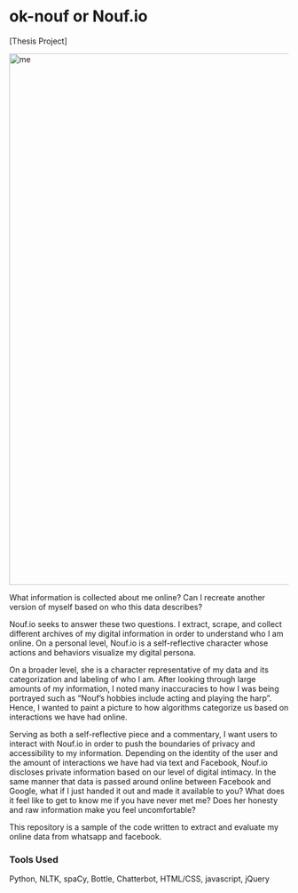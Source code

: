 # ok-nouf or Nouf.io
[Thesis Project]

<img width="956" alt="me" src="https://user-images.githubusercontent.com/22034616/42977622-402b45d4-8b96-11e8-9010-83b58727320e.png">

What information is collected about me online? Can I recreate another version of myself based on who this data describes?

Nouf.io seeks to answer these two questions. I extract, scrape, and collect different archives of my digital information in order to understand who I am online. On a personal level, Nouf.io is a self-reflective character whose actions and behaviors visualize my digital persona.  

On a broader level, she is a character representative of my data and its categorization and labeling of who I am. After looking through large amounts of my information, I noted many inaccuracies to how I was being portrayed such as “Nouf’s hobbies include acting and playing the harp”. Hence, I wanted to paint a picture to how algorithms categorize us based on interactions we have had online.  

Serving as both a self-reflective piece and a commentary, I want users to interact with Nouf.io in order to push the boundaries of privacy and accessibility to my information. Depending on the identity of the user and the amount of interactions we have had via text and Facebook, Nouf.io discloses private information based on our level of digital intimacy. In the same manner that data is passed around online between Facebook and Google, what if I just handed it out and made it available to you? What does it feel like to get to know me if you have never met me? Does her honesty and raw information make you feel uncomfortable?  

This repository is a sample of the code written to extract and evaluate my online data from whatsapp and facebook. 
 
### Tools Used
 
Python, NLTK, spaCy, Bottle, Chatterbot, HTML/CSS, javascript, jQuery
